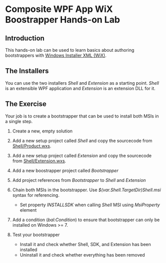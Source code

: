 # Composite WPF App WiX Boostrapper Hands-on Lab

## Introduction

This hands-on lab can be used to learn basics about authoring 
bootstrappers with [Windows Installer XML (WiX)](http://wixtoolset.org).


## The Installers

You can use the two installers *Shell* and *Extension* as a starting point.
*Shell* is an extensible WPF application and *Extension* is an extension DLL
for it.


## The Exercise

Your job is to create a bootstrapper that can be used to install both MSIs in
a single step.

1. Create a new, empty solution

2. Add a new setup project called *Shell* and copy the sourcecode from
[Shell/Product.wxs](Shell/Product.wxs).

3. Add a new setup project called *Extension* and copy the sourcecode from
[Shell/Extension.wxs](Shell/Extension.wxs).

4. Add a new boostrapper project called *Bootstrapper*

5. Add project references from *Bootstrapper* to *Shell* and *Extension*

6. Chain both MSIs in the bootstrapper. Use *$(var.Shell.TargetDir)Shell.msi*
syntax for referencing.
   * Set property *INSTALLSDK* when calling *Shell* MSI using *MsiProperty*
element

7. Add a condition (*bal:Condition*) to ensure that bootstrapper can only
be installed on Windows >= 7.

8. Test your bootstrapper
   * Install it and check whether Shell, SDK, and Extension has been installed
   * Uninstall it and check whether everything has been removed